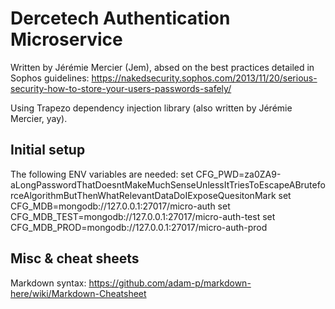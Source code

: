 # Dercetech Authentication Microservice
Written by Jérémie Mercier (Jem), absed on the best practices detailed in Sophos guidelines:
https://nakedsecurity.sophos.com/2013/11/20/serious-security-how-to-store-your-users-passwords-safely/

Using Trapezo dependency injection library (also written by Jérémie Mercier, yay).

## Initial setup
The following ENV variables are needed:
set CFG_PWD=za0ZA9-aLongPasswordThatDoesntMakeMuchSenseUnlessItTriesToEscapeABruteforceAlgorithmButThenWhatRelevantDataDoIExposeQuesitonMark
set CFG_MDB=mongodb://127.0.0.1:27017/micro-auth
set CFG_MDB_TEST=mongodb://127.0.0.1:27017/micro-auth-test
set CFG_MDB_PROD=mongodb://127.0.0.1:27017/micro-auth-prod

## Misc & cheat sheets
Markdown syntax: https://github.com/adam-p/markdown-here/wiki/Markdown-Cheatsheet